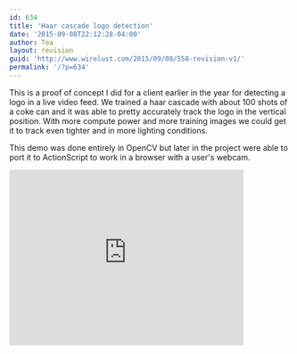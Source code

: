 ```yaml
---
id: 634
title: 'Haar cascade logo detection'
date: '2015-09-08T22:12:28-04:00'
author: Tea
layout: revision
guid: 'http://www.wirelust.com/2015/09/08/558-revision-v1/'
permalink: '/?p=634'
---
```


This is a proof of concept I did for a client earlier in the year for detecting a logo in a live video feed. We trained a haar cascade with about 100 shots of a coke can and it was able to pretty accurately track the logo in the vertical position. With more compute power and more training images we could get it to track even tighter and in more lighting conditions.

This demo was done entirely in OpenCV but later in the project were able to port it to ActionScript to work in a browser with a user's webcam.

<iframe allowfullscreen="" frameborder="0" height="315" loading="lazy" src="https://www.youtube.com/embed/NOARIVlE5wo" width="420"></iframe>